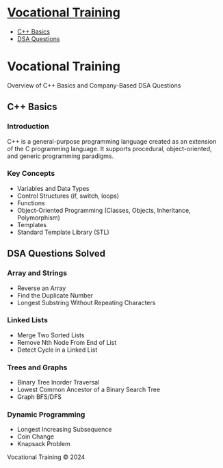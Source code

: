 [Vocational Training](#)
========================

*   [C++ Basics](https://github.com/Rahwik/CPP_BASIC_TO_ADVANCE)
*   [DSA Questions](https://github.com/Rahwik/DSA-IN-CPP)

Vocational Training
===================

Overview of C++ Basics and Company-Based DSA Questions

C++ Basics
----------

### Introduction

C++ is a general-purpose programming language created as an extension of the C programming language. It supports procedural, object-oriented, and generic programming paradigms.

### Key Concepts

*   Variables and Data Types
*   Control Structures (if, switch, loops)
*   Functions
*   Object-Oriented Programming (Classes, Objects, Inheritance, Polymorphism)
*   Templates
*   Standard Template Library (STL)

DSA Questions Solved
--------------------

### Array and Strings

*   Reverse an Array
*   Find the Duplicate Number
*   Longest Substring Without Repeating Characters

### Linked Lists

*   Merge Two Sorted Lists
*   Remove Nth Node From End of List
*   Detect Cycle in a Linked List

### Trees and Graphs

*   Binary Tree Inorder Traversal
*   Lowest Common Ancestor of a Binary Search Tree
*   Graph BFS/DFS

### Dynamic Programming

*   Longest Increasing Subsequence
*   Coin Change
*   Knapsack Problem

Vocational Training © 2024
